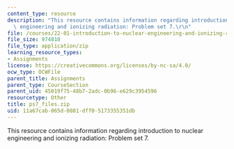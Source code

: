 ```yaml
---
content_type: resource
description: "This resource contains information regarding introduction to nuclear\
  \ engineering and ionizing radiation: Problem set 7.\r\n"
file: /courses/22-01-introduction-to-nuclear-engineering-and-ionizing-radiation-fall-2016/11a67cab065d0881dff05173355351db_ps7_files.zip
file_size: 974810
file_type: application/zip
learning_resource_types:
- Assignments
license: https://creativecommons.org/licenses/by-nc-sa/4.0/
ocw_type: OCWFile
parent_title: Assignments
parent_type: CourseSection
parent_uid: 45019f75-48b7-2adc-0b96-e629c3954596
resourcetype: Other
title: ps7_files.zip
uid: 11a67cab-065d-0881-dff0-5173355351db
---
```

This resource contains information regarding introduction to nuclear engineering and ionizing radiation: Problem set 7.
